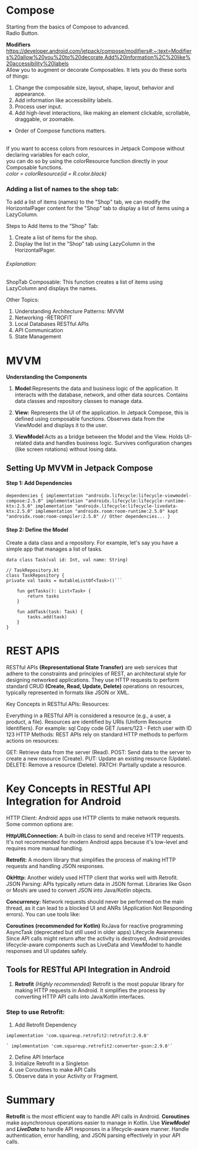  # Compose
Starting from the basics of Compose to advanced. <br>
Radio Button.

**Modifiers**  https://developer.android.com/jetpack/compose/modifiers#:~:text=Modifiers%20allow%20you%20to%20decorate,Add%20information%2C%20like%20accessibility%20labels <br> 
Allow you to augment or decorate Composables. It lets you do these  sorts of things: <br>
  1. Change the composable size, layout, shape, layout, behavior and appearance. <br>
  2. Add information like accessibility labels. <br>
  3. Process user input. <br>
  4. Add high-level interactions, like making an element clickable, scrollable, draggable, or zoomable. <br>

* Order of Compose functions matters. <br> <br>

If you want to access colors from resources in Jetpack Compose without declaring variables for each color, <br>
you can do so by using the colorResource function directly in your Composable functions. <br>
_color = colorResource(id = R.color.black)_

### Adding a list of names to the shop tab:
To add a list of items (names) to the "Shop" tab, we can modify the HorizontalPager content for the "Shop" tab to 
display a list of items using a LazyColumn.

Steps to Add Items to the "Shop" Tab:
1. Create a list of items for the shop.
2. Display the list in the "Shop" tab using LazyColumn in the HorizontalPager.


###### Explanation:
ShopTab Composable: This function creates a list of 
items using LazyColumn and displays the names.


Other Topics:
1. Understanding Architecture Patterns: MVVM
2. Networking -RETROFIT
3. Local Databases RESTful APIs
4. API Communication
5. State Management

#  **MVVM**   

   **Understanding the Components**
1. **Model**:Represents the data and business logic of the application.
   It interacts with the database, network, and other data sources.
   Contains data classes and repository classes to manage data.
2. **View:**
   Represents the UI of the application.
   In Jetpack Compose, this is defined using composable functions.
   Observes data from the ViewModel and displays it to the user.

3. **ViewModel**:Acts as a bridge between the Model and the View.
   Holds UI-related data and handles business logic.
   Survives configuration changes (like screen rotations) without losing data.

## Setting Up MVVM in Jetpack Compose
#### Step 1: Add Dependencies
`dependencies {
implementation "androidx.lifecycle:lifecycle-viewmodel-compose:2.5.0"
implementation "androidx.lifecycle:lifecycle-runtime-ktx:2.5.0"
implementation "androidx.lifecycle:lifecycle-livedata-ktx:2.5.0"
implementation "androidx.room:room-runtime:2.5.0"
kapt "androidx.room:room-compiler:2.5.0"
// Other dependencies...
}`

#### Step 2: Define the Model

Create a data class and a repository.
For example, let's say you have a simple app that manages a list of tasks.

```// Task.kt (Model)
data class Task(val id: Int, val name: String)

// TaskRepository.kt
class TaskRepository {
private val tasks = mutableListOf<Task>()```

    fun getTasks(): List<Task> {
        return tasks
    }

    fun addTask(task: Task) {
        tasks.add(task)
    }
}
```

# REST APIS
RESTful APIs **(Representational State Transfer)** are web services that adhere to the constraints and principles of REST, 
an architectural style for designing networked applications. They use HTTP requests to perform standard CRUD **(Create, Read, Update, Delete)** 
operations on resources, typically represented in formats like JSON or XML.

Key Concepts in RESTful APIs:
Resources:

Everything in a RESTful API is considered a resource (e.g., a user, a product, a file).
Resources are identified by URIs (Uniform Resource Identifiers). For example:
sql
Copy code
GET /users/123 - Fetch user with ID 123
HTTP Methods: REST APIs rely on standard HTTP methods to perform actions on resources:

GET: Retrieve data from the server (Read).
POST: Send data to the server to create a new resource (Create).
PUT: Update an existing resource (Update).
DELETE: Remove a resource (Delete).
PATCH: Partially update a resource.


# Key Concepts in RESTful API Integration for Android
HTTP Client: Android apps use HTTP clients to make network requests. Some common options are:

**HttpURLConnection:** A built-in class to send and receive HTTP requests. It's not recommended for modern Android apps 
because it's low-level and requires more manual handling.

**Retrofit:** A modern library that simplifies the process of making HTTP requests and handling JSON responses.

**OkHttp:** Another widely used HTTP client that works well with Retrofit.
JSON Parsing: APIs typically return data in JSON format. Libraries like Gson or Moshi are used to convert JSON into Java/Kotlin objects.

**Concurrency:** Network requests should never be performed on the main thread, as it can lead to a blocked UI and ANRs (Application 
Not Responding errors). You can use tools like:

**Coroutines (recommended for Kotlin)**
RxJava for reactive programming
AsyncTask (deprecated but still used in older apps)
Lifecycle Awareness: Since API calls might return after the activity is destroyed, Android provides lifecycle-aware components such
as LiveData and ViewModel to handle responses and UI updates safely.

## **Tools for RESTful API Integration in Android**
1. **Retrofit** _(Highly recommended)_
   Retrofit is the most popular library for making HTTP requests in Android. It simplifies the process by converting HTTP API calls into Java/Kotlin interfaces.

### Step to use Retrofit:
1. Add Retrofit Dependency

` implementation 'com.squareup.retrofit2:retrofit:2.9.0' `

    ` implementation 'com.squareup.retrofit2:converter-gson:2.9.0'`

2. Define API Interface
3. Initialize Retrofit in a Singleton
4. use Coroutines to make API Calls
5. Observe data in your Activity or Fragment.

# Summary
**Retrofit** is the most efficient way to handle API calls in Android.
**Coroutines** make asynchronous operations easier to manage in Kotlin.
Use **_ViewModel_** and **_LiveData_** to handle API responses in a lifecycle-aware manner.
Handle authentication, error handling, and JSON parsing effectively in your API calls.

